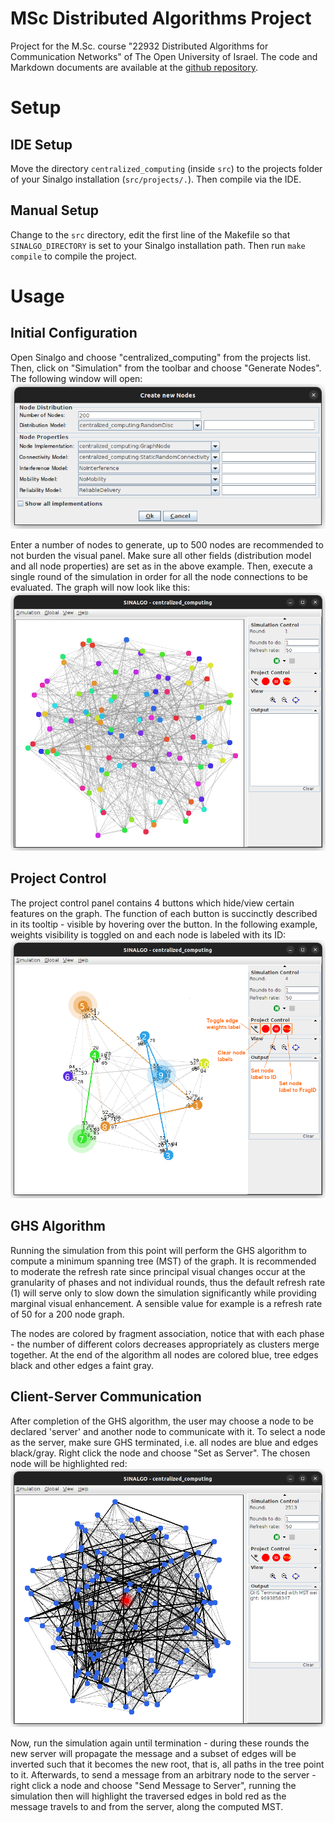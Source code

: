 # MSc Distributed Algorithms Project
Project for the M.Sc. course "22932 Distributed Algorithms for Communication Networks" of The Open University of Israel.
The code and Markdown documents are available at the [github repository](https://github.com/ReemKish/msc-distributed-algorithms-project).

# Setup
## IDE Setup
Move the directory `centralized_computing` (inside `src`) to the projects folder of your Sinalgo installation (`src/projects/.`).
Then compile via the IDE.

## Manual Setup
Change to the `src` directory, edit the first line of the Makefile so that `SINALGO_DIRECTORY` is set to your Sinalgo installation path. Then run `make compile` to compile the project.

# Usage
## Initial Configuration
Open Sinalgo and choose "centralized_computing" from the projects list.
Then, click on "Simulation" from the toolbar and choose "Generate Nodes". The following window will open:
![Nodes generation window](img/nodes-generation-window.png "Nodes generation window")

Enter a number of nodes to generate, up to 500 nodes are recommended to not burden the visual panel.
Make sure all other fields (distribution model and all node properties) are set as in the above example.
Then, execute a single round of the simulation in order for all the node connections to be evaluated.
The graph will now look like this:
![Initial connections](img/initial-connections.png "Initial connections")

## Project Control
The project control panel contains 4 buttons which hide/view certain features on the graph. 
The function of each button is succinctly described in its tooltip - visible by hovering over the button.
In the following example, weights visibility is toggled on and each node is labeled with its ID:
![Project control](img/project-control.png "Project control")

## GHS Algorithm 
Running the simulation from this point will perform the GHS algorithm to compute a minimum spanning tree (MST) of the graph.
It is recommended to moderate the refresh rate since principal visual changes occur at the granularity of phases and not individual rounds, thus the default refresh rate (1) will serve only to slow down the simulation significantly while providing marginal visual enhancement. A sensible value for example is a refresh rate of 50 for a 200 node graph.

The nodes are colored by fragment association, notice that with each phase - the number of different colors decreases appropriately as clusters merge together. At the end of the algorithm all nodes are colored blue, tree edges black and other edges a faint gray.

## Client-Server Communication 
After completion of the GHS algorithm, the user may choose a node to be declared 'server' and another node to communicate with it.
To select a node as the server, make sure GHS terminated, i.e. all nodes are blue and edges black/gray.
Right click the node and choose "Set as Server". The chosen node will be highlighted red:
![Initial connections](img/server-set.png "Server set")

Now, run the simulation again until termination - during these rounds the new server will propagate the message and a subset of edges will be inverted such that it becomes the new root, that is, all paths in the tree point to it.
Afterwards, to send a message from an arbitrary node to the server - right click a node and choose "Send Message to Server", running the simulation then will highlight the traversed edges in bold red as the message travels to and from the server, along the computed MST.
